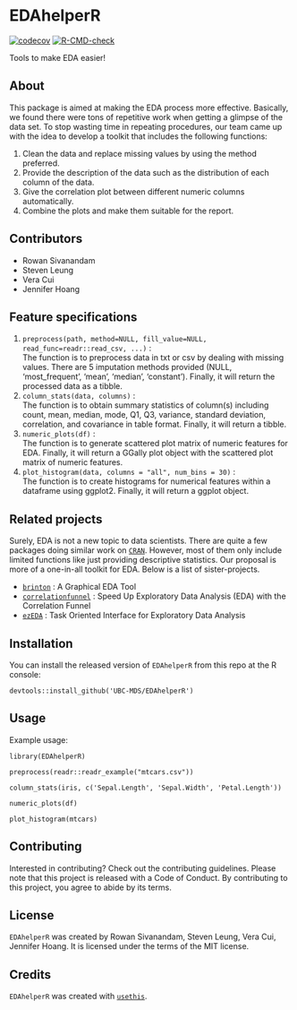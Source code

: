 
<!-- README.md is generated from README.Rmd. Please edit that file -->

# EDAhelperR

<!-- badges: start -->

[![codecov](https://codecov.io/gh/UBC-MDS/EDAhelperR/branch/main/graph/badge.svg?token=VR6nicI5t8)](https://codecov.io/gh/UBC-MDS/EDAhelperR)
[![R-CMD-check](https://github.com/UBC-MDS/EDAhelperR/actions/workflows/R-CMD-check.yaml/badge.svg)](https://github.com/UBC-MDS/EDAhelperR/actions/workflows/R-CMD-check.yaml)
<!-- badges: end -->

Tools to make EDA easier!

## About

This package is aimed at making the EDA process more effective.
Basically, we found there were tons of repetitive work when getting a
glimpse of the data set. To stop wasting time in repeating procedures,
our team came up with the idea to develop a toolkit that includes the
following functions:

1.  Clean the data and replace missing values by using the method
    preferred.
2.  Provide the description of the data such as the distribution of each
    column of the data.
3.  Give the correlation plot between different numeric columns
    automatically.
4.  Combine the plots and make them suitable for the report.

## Contributors

-   Rowan Sivanandam
-   Steven Leung
-   Vera Cui
-   Jennifer Hoang

## Feature specifications

1.  `preprocess(path, method=NULL, fill_value=NULL, read_func=readr::read_csv, ...)`
    :<br> The function is to preprocess data in txt or csv by dealing
    with missing values. There are 5 imputation methods provided (NULL,
    ‘most_frequent’, ‘mean’, ‘median’, ‘constant’). Finally, it will
    return the processed data as a tibble.
2.  `column_stats(data, columns)` :<br> The function is to obtain
    summary statistics of column(s) including count, mean, median, mode,
    Q1, Q3, variance, standard deviation, correlation, and covariance in
    table format. Finally, it will return a tibble.
3.  `numeric_plots(df)` :<br> The function is to generate scattered plot
    matrix of numeric features for EDA. Finally, it will return a GGally
    plot object with the scattered plot matrix of numeric features.
4.  `plot_histogram(data, columns = "all", num_bins = 30)` :<br> The
    function is to create histograms for numerical features within a
    dataframe using ggplot2. Finally, it will return a ggplot object.

## Related projects

Surely, EDA is not a new topic to data scientists. There are quite a few
packages doing similar work on
[`CRAN`](https://cran.r-project.org/web/packages/available_packages_by_name.html).
However, most of them only include limited functions like just providing
descriptive statistics. Our proposal is more of a one-in-all toolkit for
EDA. Below is a list of sister-projects.

-   [`brinton`](https://cran.r-project.org/web/packages/brinton/index.html)
    : A Graphical EDA Tool
-   [`correlationfunnel`](https://cran.r-project.org/web/packages/correlationfunnel/index.html)
    : Speed Up Exploratory Data Analysis (EDA) with the Correlation
    Funnel
-   [`ezEDA`](https://cran.r-project.org/web/packages/ezEDA/index.html)
    : Task Oriented Interface for Exploratory Data Analysis

## Installation

You can install the released version of `EDAhelperR` from this repo at
the R console:<br>

    devtools::install_github('UBC-MDS/EDAhelperR')

## Usage

Example usage:

    library(EDAhelperR)

    preprocess(readr::readr_example("mtcars.csv"))

    column_stats(iris, c('Sepal.Length', 'Sepal.Width', 'Petal.Length'))

    numeric_plots(df)

    plot_histogram(mtcars)

## Contributing

Interested in contributing? Check out the contributing guidelines.
Please note that this project is released with a Code of Conduct. By
contributing to this project, you agree to abide by its terms.

## License

`EDAhelperR` was created by Rowan Sivanandam, Steven Leung, Vera Cui,
Jennifer Hoang. It is licensed under the terms of the MIT license.

## Credits

`EDAhelperR` was created with
[`usethis`](https://usethis.r-lib.org/index.html).

<!-- ## Installation -->
<!-- You can install the released version of EDAhelperR from [CRAN](https://CRAN.R-project.org) with: -->
<!-- ``` r -->
<!-- install.packages("EDAhelperR") -->
<!-- ``` -->
<!-- ## Example -->
<!-- This is a basic example which shows you how to solve a common problem: -->
<!-- ```{r example} -->
<!-- library(EDAhelperR) -->
<!-- ## basic example code -->
<!-- ``` -->
<!-- What is special about using `README.Rmd` instead of just `README.md`? You can include R chunks like so: -->
<!-- ```{r cars} -->
<!-- summary(cars) -->
<!-- ``` -->
<!-- You'll still need to render `README.Rmd` regularly, to keep `README.md` up-to-date. `devtools::build_readme()` is handy for this. You could also use GitHub Actions to re-render `README.Rmd` every time you push. An example workflow can be found here: <https://github.com/r-lib/actions/tree/master/examples>. -->
<!-- You can also embed plots, for example: -->
<!-- ```{r pressure, echo = FALSE} -->
<!-- plot(pressure) -->
<!-- ``` -->
<!-- In that case, don't forget to commit and push the resulting figure files, so they display on GitHub and CRAN. -->
